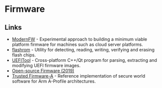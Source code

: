# Firmware

## Links

- [ModernFW](https://github.com/intel/ModernFW) - Experimental approach to building a minimum viable platform firmware for machines such as cloud server platforms.
- [flashrom](https://github.com/flashrom/flashrom) - Utility for detecting, reading, writing, verifying and erasing
  flash chips.
- [UEFITool](https://github.com/LongSoft/UEFITool) - Cross-platform C++/Qt program for parsing, extracting and modifying UEFI firmware images.
- [Open-source Firmware (2019)](https://queue.acm.org/detail.cfm?id=3349301)
- [Trusted Firmware-A](https://github.com/ARM-software/arm-trusted-firmware) - Reference implementation of secure world software for Arm A-Profile architectures.
